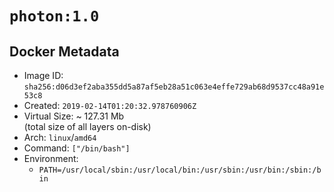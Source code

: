 # `photon:1.0`

## Docker Metadata

- Image ID: `sha256:d06d3ef2aba355dd5a87af5eb28a51c063e4effe729ab68d9537cc48a91e53c8`
- Created: `2019-02-14T01:20:32.978760906Z`
- Virtual Size: ~ 127.31 Mb  
  (total size of all layers on-disk)
- Arch: `linux`/`amd64`
- Command: `["/bin/bash"]`
- Environment:
  - `PATH=/usr/local/sbin:/usr/local/bin:/usr/sbin:/usr/bin:/sbin:/bin`
